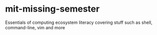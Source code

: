 # mit-missing-semester
Essentials of computing ecosystem literacy covering stuff such as shell, command-line, vim and more
